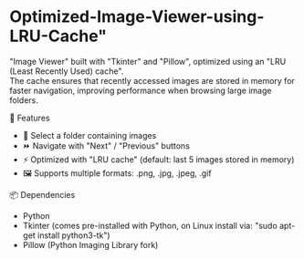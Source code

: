 # Optimized-Image-Viewer-using-LRU-Cache"
"Image Viewer" built with "Tkinter" and "Pillow", optimized using an "LRU (Least Recently Used) cache".  
The cache ensures that recently accessed images are stored in memory for faster navigation, improving performance when browsing large image folders.

🚀 Features
- 📂 Select a folder containing images
- ⏩ Navigate with "Next" / "Previous" buttons
- ⚡ Optimized with "LRU cache" (default: last 5 images stored in memory)
- 🖼️ Supports multiple formats: .png, .jpg, .jpeg, .gif

📦 Dependencies

- Python 
- Tkinter (comes pre-installed with Python, on Linux install via: "sudo apt-get install python3-tk")
- Pillow (Python Imaging Library fork)

